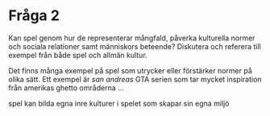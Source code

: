 # Fråga 2
Kan spel genom hur de representerar mångfald, påverka kulturella normer och sociala relationer samt människors beteende? Diskutera och referera till exempel från både spel och allmän kultur.

Det finns många exempel på spel som utrycker eller förstärker normer på olika sätt. Ett exempel är _san andreas_ GTA serien som tar mycket inspiration från amerikas ghetto områderna
...

spel kan bilda egna inre kulturer i spelet som skapar sin egna miljö